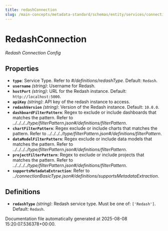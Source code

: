 ```yaml
---
title: redashConnection
slug: /main-concepts/metadata-standard/schemas/entity/services/connections/dashboard/redashconnection
---
```


# RedashConnection

*Redash Connection Config*

## Properties

- **`type`**: Service Type. Refer to *#/definitions/redashType*. Default: `Redash`.
- **`username`** *(string)*: Username for Redash.
- **`hostPort`** *(string)*: URL for the Redash instance. Default: `http://localhost:5000`.
- **`apiKey`** *(string)*: API key of the redash instance to access.
- **`redashVersion`** *(string)*: Version of the Redash instance. Default: `10.0.0`.
- **`dashboardFilterPattern`**: Regex to exclude or include dashboards that matches the pattern. Refer to *../../../../type/filterPattern.json#/definitions/filterPattern*.
- **`chartFilterPattern`**: Regex exclude or include charts that matches the pattern. Refer to *../../../../type/filterPattern.json#/definitions/filterPattern*.
- **`dataModelFilterPattern`**: Regex exclude or include data models that matches the pattern. Refer to *../../../../type/filterPattern.json#/definitions/filterPattern*.
- **`projectFilterPattern`**: Regex to exclude or include projects that matches the pattern. Refer to *../../../../type/filterPattern.json#/definitions/filterPattern*.
- **`supportsMetadataExtraction`**: Refer to *../connectionBasicType.json#/definitions/supportsMetadataExtraction*.
## Definitions

- **`redashType`** *(string)*: Redash service type. Must be one of: `['Redash']`. Default: `Redash`.


Documentation file automatically generated at 2025-08-08 15:20:07.536378+00:00.
